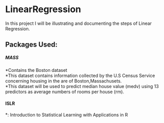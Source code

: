 # LinearRegression
In this project I will be illustrating and documenting the steps of Linear Regression. 

## Packages Used:
##### MASS #### 
  *Contains the Boston dataset  
  *This dataset contains information collected by the U.S Census Service         concerning housing in the are of Boston,Massachusets.   
  *This dataset will be used to predict median house value (medv) using          13 predictors as average numbers of rooms per house (rm).  
#### ISLR ####
  *: Introduction to Statistical Learning with Applications in R  